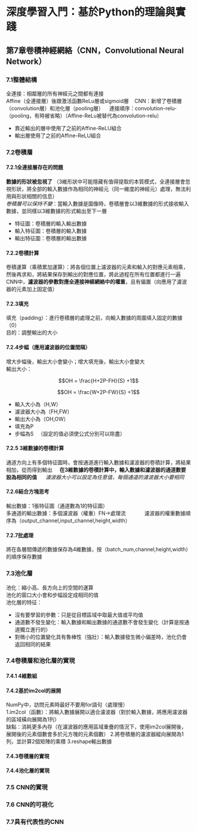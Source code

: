 # 深度學習入門：基於Python的理論與實踐
## 第7章卷積神經網絡（CNN，Convolutional Neural Network）
### 7.1整體結構
全連接：相鄰層的所有神經元之間都有連接  
Affine（全連接層）後跟激活函數ReLu層或sigmoid層    
CNN：新增了卷積層（convolution層）和池化層（pooling層）    
連接順序：convolution-relu-（pooling，有時被省略）（Affine-ReLu被替代為convolution-relu）  
+ 靠近輸出的層中使用了之前的Affine-ReLU組合
+ 輸出層使用了之前的Affine-ReLU組合
### 7.2卷積層
#### 7.2.1全連接層存在的問題
**數據的形狀被忽視了** （3維形狀中可能隱藏有值得提取的本質模式，全連接層會忽視形狀，將全部的輸入數據作為相同的神經元（同一維度的神經元）處理，無法利用與形狀相關的信息）  
*卷積層可以保持不變*：當輸入數據是圖像時，卷積層會以3維數據的形式接收輸入數據，並同樣以3維數據的形式輸出至下一層  
+ 特征圖：卷積層的輸入輸出數據    
+ 輸入特征圖：卷積層的輸入數據
+ 輸出特征圖：卷積層的輸出數據
#### 7.2.2卷積計算  
卷積運算（乘積累加運算）：將各個位置上濾波器的元素和輸入的對應元素相乘，然後再求和，將結果保存到輸出的對應位置，將此過程在所有位置都進行一遍  
CNN中，**濾波器的參數對應全連接神經網絡中的權重**，且有偏置（向應用了濾波器的元素加上固定值）         
#### 7.2.3填充
填充（padding）：進行卷積層的處理之前，向輸入數據的周圍填入固定的數據（0）  
目的：調整輸出的大小  
#### 7.2.4步幅（應用濾波器的位置間隔）
增大步幅後，輸出大小會變小；增大填充後，輸出大小會變大  
輸出大小：  

$$OH = \frac{H+2P-FH}{S} +1$$  

$$OH = \frac{W+2P-FW}{S} +1$$

+ 輸入大小為（H,W）  
+ 濾波器大小為（FH,FW）
+ 輸出大小為（OH,OW）
+ 填充為P
+ 步幅為S  
（設定的值必須使公式分別可以除盡）
#### 7.2.5 3維數據的卷積計算
通道方向上有多個特征圖時，會按通道進行輸入數據和濾波器的卷積計算，將結果相加，從而得到輸出     
**在3維數據的卷積計算中，輸入數據和濾波器的通道數要設為相同的值**      
*濾波器大小可以設定為任意值，每個通道的濾波器大小要相同*
#### 7.2.6結合方塊思考  
輸出數據：1張特征圖（通道數為1的特征圖）  
多通道的輸出數據：多個濾波器（權重）FN→處理流             
濾波器的權重數據順序為（output_channel,input_channel,height,width）
#### 7.2.7批處理
將在各層間傳遞的數據保存為4維數據，按（batch_num,channel,height,width）的順序保存數據  
### 7.3池化層  
池化：縮小高、長方向上的空間的運算  
池化的窗口大小會和步幅設定成相同的值  
池化層的特征：  
+ 沒有要學習的參數：只是從目標區域中取最大值或平均值
+ 通道數不發生變化：輸入數據和輸出數據的通道數不會發生變化（計算是按通道獨立進行的）
+ 對微小的位置變化具有魯棒性（強壯）：輸入數據發生微小偏差時，池化仍會返回相同的結果
### 7.4卷積層和池化層的實現
#### 7.4.1 4維數組  
#### 7.4.2基於im2col的展開
NumPy中，訪問元素時最好不要用for語句（處理慢）  
1.im2col（函數）：將輸入數據展開以適合濾波器（對於輸入數據，將應用濾波器的區域橫向展開為1列）  
缺點：消耗更多內存（在濾波器的應用區域重疊的情況下，使用im2col展開後，展開後的元素個數會多於元方塊的元素個數）
2.將卷積層的濾波器縱向展開為1列，並計算2個矩陣的乘積
3.reshape輸出數據
#### 7.4.3卷積層的實現
#### 7.4.4池化層的實現
### 7.5 CNN的實現
### 7.6 CNN的可視化
### 7.7具有代表性的CNN









